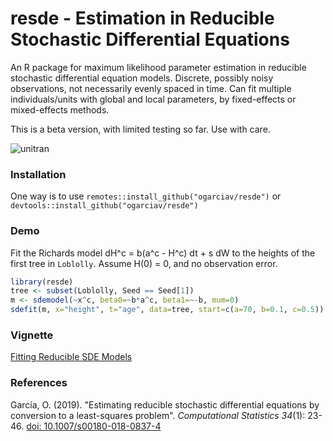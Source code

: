 # resde  -  Estimation in Reducible Stochastic Differential Equations

An R package for maximum likelihood parameter estimation in reducible stochastic differential equation models.
Discrete, possibly noisy observations, not necessarily evenly
spaced in time.
Can fit multiple individuals/units with global and local
parameters, by fixed-effects or mixed-effects methods.

This is a beta version, with limited testing so far. Use with care.

![unitran](vignettes/grex.png)

### Installation

One way is to use
`remotes::install_github("ogarciav/resde")`
or
`devtools::install_github("ogarciav/resde")`


### Demo

Fit the Richards model  dH^c = b(a^c - H^c) dt + s dW
to the heights of the first tree in `Loblolly`. Assume H(0) = 0, and no
observation error.

```r
library(resde)
tree <- subset(Loblolly, Seed == Seed[1])
m <- sdemodel(~x^c, beta0=~b*a^c, beta1=~-b, mum=0)
sdefit(m, x="height", t="age", data=tree, start=c(a=70, b=0.1, c=0.5))
```

### Vignette

[Fitting Reducible SDE Models](https://www.researchgate.net/publication/344293978)

### References

García, O. (2019). "Estimating reducible stochastic differential equations by
conversion to a least-squares problem". *Computational Statistics 34*(1): 23-46. [doi: 10.1007/s00180-018-0837-4](https://doi.org/10.1007/s00180-018-0837-4)
